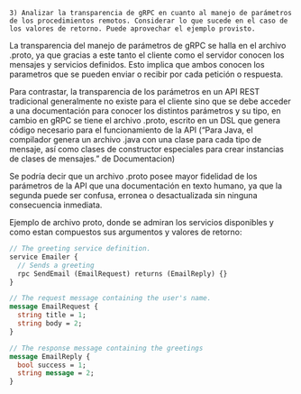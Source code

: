 ```
3) Analizar la transparencia de gRPC en cuanto al manejo de parámetros de los procedimientos remotos. Considerar lo que sucede en el caso de los valores de retorno. Puede aprovechar el ejemplo provisto.
```

La transparencia del manejo de parámetros de gRPC se halla en el archivo .proto, ya que gracias a este tanto el cliente como el servidor conocen los mensajes y servicios definidos. Esto implica que ambos conocen los parametros que se pueden enviar o recibir por cada petición o respuesta.

Para contrastar, la transparencia de los parámetros en un API REST tradicional generalmente no existe para el cliente sino que se debe acceder a una documentación para conocer los distintos parámetros y su tipo, en cambio en gRPC se tiene el archivo .proto, escrito en un DSL que genera código necesario para el funcionamiento de la API (“Para Java, el compilador genera un archivo .java con una clase para cada tipo de mensaje, así como clases de constructor especiales para crear instancias de clases de mensajes.” de Documentacion) 

Se podría decir que un archivo .proto posee mayor fidelidad de los parámetros de la API que una documentación en texto humano, ya que la segunda puede ser confusa, erronea o desactualizada sin ninguna consecuencia inmediata.

Ejemplo de archivo proto, donde se admiran los servicios disponibles y como estan compuestos sus argumentos y valores de retorno:

```proto
// The greeting service definition.
service Emailer {
  // Sends a greeting
  rpc SendEmail (EmailRequest) returns (EmailReply) {}
}

// The request message containing the user's name.
message EmailRequest {
  string title = 1;
  string body = 2;
}

// The response message containing the greetings
message EmailReply {
  bool success = 1;
  string message = 2;
}
```